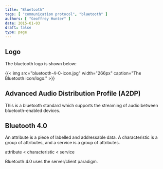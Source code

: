 ```yaml
---
title: "Bluetooth"
tags: [ "communication protocol", "bluetooth" ]
authors: [ "Geoffrey Hunter" ]
date: 2015-01-03
draft: false
type: page
---
```


## Logo

The bluetooth logo is shown below:

{{< img src="bluetooth-4-0-icon.jpg" width="266px" caption="The Bluetooth icon/logo."  >}}

## Advanced Audio Distribution Profile (A2DP)

This is a bluetooth standard which supports the streaming of audio between bluetooth-enabled devices.

## Bluetooth 4.0

An attribute is a piece of labelled and addressable data. A characteristic is a group of attributes, and a service is a group of attributes.

attribute < characteristic < service

Bluetooth 4.0 uses the server/client paradigm.
